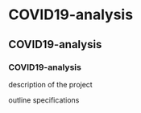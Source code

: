 # COVID19-analysis
## COVID19-analysis
### COVID19-analysis

description of the project

outline specifications
